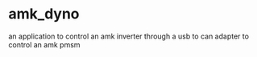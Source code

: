 # amk_dyno
an application to control an amk inverter through a usb to can adapter to control an amk pmsm
